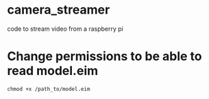 # camera_streamer
code to stream video from a raspberry pi




# Change permissions to be able to read model.eim

`chmod +x /path_to/model.eim`